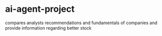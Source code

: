 # ai-agent-project
compares analysts recommendations and fundamentals of companies and provide information regarding better stock
